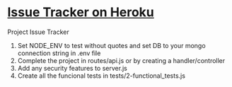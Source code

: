 # [Issue Tracker on Heroku](https://issue-dojo.herokuapp.com/)

Project Issue Tracker

1. Set NODE_ENV to test without quotes and set DB to your mongo connection string in .env file
2. Complete the project in routes/api.js or by creating a handler/controller
3. Add any security features to server.js
4. Create all the funcional tests in tests/2-functional_tests.js

